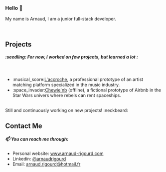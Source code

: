 ### Hello 👋

My name is Arnaud, I am a junior full-stack developer.

<br />

<h2>Projects</h2>
<h5>:seedling: For now, I worked on few projects, but learned a lot :</h5>
<br />
<ul>
  <li>:musical_score:<a href="www.laccroche.me" target="_blank">L'accroche</a>, a professional prototype of an artist matching platform specialized in the music industry.</li>
  <li>:space_invader:<a href="#" target="_blank">Chewie'nb</a> (offline), a fictional prototype of Airbnb in the Star Wars univers where rebels can rent spaceships.</li>
</ul>
<br />
Still and continuously working on new projects! :neckbeard:

<br />

<h2>Contact Me</h2>
<h5>📫 You can reach me through:</h5>
<ul>
  <li>Personal website: <a href="https://www.arnaud-rigourd.com" target="_blank">www.arnaud-rigourd.com</a> </li>
<li>Linkedin: <a href="https://www.linkedin.com/in/arnaudrigourd/" target="_blank">@arnaudrigourd</a></li>
  <li>Email: <a href="mailto:arnaud.rigourd@hotmail.fr" target="_blank">arnaud.rigourd@hotmail.fr</a></li>
</ul>
